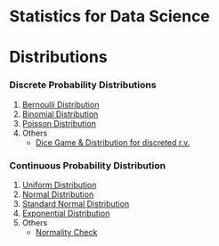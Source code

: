# Statistics for Data Science

# Distributions
### Discrete Probability Distributions
1. [Bernoulli Distribution]()
2. [Binomial Distribution]()
3. [Poisson Distribution]()
4. Others
    - [Dice Game & Distribution for discreted r.v.](./Distributions/dice.ipynb)

### Continuous Probability Distribution
1. [Uniform Distribution]()
2. [Normal Distribution]()
3. [Standard Normal Distribution]()
4. [Exponential Distribution]()
5. Others
    - [Normality Check](./Distributions/Normality_check.ipynb)